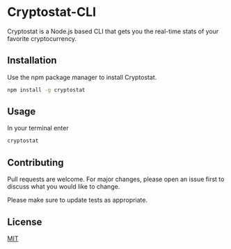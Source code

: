 # Cryptostat-CLI

Cryptostat is a Node.js based CLI that gets you the real-time stats of your favorite cryptocurrency.

## Installation

Use the npm package manager to install Cryptostat.

```bash
npm install -g cryptostat
```

## Usage
In your terminal enter

```bash
cryptostat
```

## Contributing
Pull requests are welcome. For major changes, please open an issue first to discuss what you would like to change.

Please make sure to update tests as appropriate.

## License
[MIT](https://choosealicense.com/licenses/mit/)